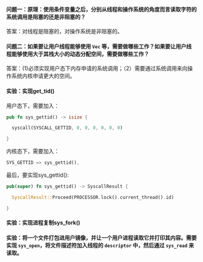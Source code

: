 #### 问题一：原理：使用条件变量之后，分别从线程和操作系统的角度而言读取字符的系统调用是阻塞的还是非阻塞的？

答案：对线程是阻塞的，对操作系统是非阻塞的。

#### 问题二：如果要让用户线程能够使用 `Vec` 等，需要做哪些工作？如果要让用户线程能够使用大于其栈大小的动态分配空间，需要做哪些工作？

答案：(1)必须实现用户态下内存申请的系统调用；（2）需要通过系统调用来向操作系统内核申请更大的空间。

#### 实验：实现get_tid()

用户态下，需要加入：

```rust
pub fn sys_gettid() -> isize {

  syscall(SYSCALL_GETTID, 0, 0, 0, 0, 0, 0)

}
```

内核态下，需要加入：

```rust
SYS_GETTID => sys_gettid(),
```

最后，要实现sys_gettid():

```rust
pub(super) fn sys_gettid() -> SyscallResult {

  SyscallResult::Proceed(PROCESSOR.lock().current_thread().id)

}
```

#### 实验：实现进程复制sys_fork()

#### 实验：将一个文件打包进用户镜像，并让一个用户进程读取它并打印其内容。需要实现 `sys_open`，将文件描述符加入线程的 `descriptor` 中，然后通过 `sys_read` 来读取。